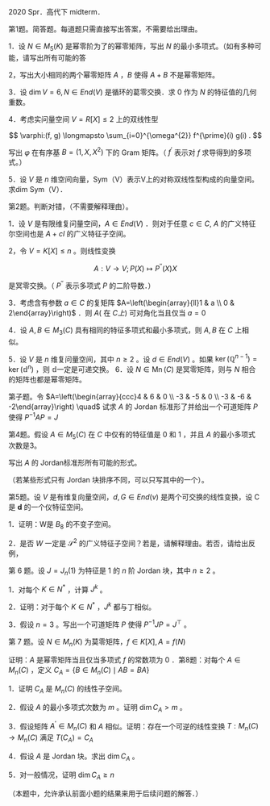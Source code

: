 2020 Spr．高代下 midterm．

第1题。简答题。每道题只需直接写出答案，不需要给出理由。

1．设 $N \in M_{5}(K)$ 是幂零阶为了的幂零矩阵，写出 $N$ 的最小多项式。（如有多种可能，请写出所有可能的答

2，写出大小相同的两个幂零矩阵 $A$ ，$B$ 使得 $A+B$ 不是幂零矩阵。

3．设 $\operatorname{dim} V=6, N \in E n d(V)$ 是循环的葛零交换．求 0 作为 $N$ 的特征值的几何重数。

4．考虑实问量空间 $V=R[X] \leqslant 2$ 上的双线性型

$$
\varphi:(f, g) \longmapsto \sum_{i=0}^{\omega^{2}} f^{\prime}(i) g(i) .
$$

写出 $\varphi$ 在有序基 $B=\left(1, X, X^{2}\right)$ 下的 Gram 矩阵。（ $f^{\prime}$ 表示对 $f$ 求导得到的多项式。）

5．设 $V$ 是 $n$ 维空间向量，Sym（V）表示V上的对称双线性型构成的向量空间。求dim Sym（V）．

第2题。判断对错，（不需要解释理由）。

1．设 $V$ 是有限维复问量空间，$A \in E n d(V)$ ．则对于任意 $c \in C, ~ A$ 的广义特征尔空间也是 $A+c I$ 的广义特征子空间。

2，令 $V=K[X] \leqslant n$ 。则线性变换

$$
A: V \rightarrow V ; P(X) \longmapsto P^{\prime \prime}(X) X
$$

是冥零交换。（ $P^{\prime \prime}$ 表示多项式 $P$ 的二阶导数．）

3．考虑含有参数 $a \in C$ 的复矩阵 $A=\left(\begin{array}{ll}1 & a \\ 0 & 2\end{array}\right)$ ．则 $A($ 在 $C 上)$ 可对角化当且仅当 $a=0$

4．设 $A, B \in M_{3}(C)$ 具有相同的特征多项式和最小多项式，则 $A, B$ 在 $C$ 上相似。

5．设 $V$ 是 $n$ 维复问量空间，其中 $n \geqslant 2$ 。设 $d \in E n d(V)$ 。如果 $\operatorname{ker}\left(\mathbb{Q}^{n-1}\right)=\operatorname{ker}\left(\mathbb{d}^{n}\right)$ ，则 $\mathbb{d}$一定是可递交换。 6．设 $N \in \operatorname{Mn}(C)$ 是冥零矩阵，则与 $N$ 相合的矩阵也都是幂零矩阵。

第子题。令 $A=\left(\begin{array}{ccc}4 & 6 & 0 \\ -3 & -5 & 0 \\ -3 & -6 & -2\end{array}\right) \quad$ 试求 $A$ 的 Jordan 标准形了并给出一个可道矩阵 $P$ 使得 $P^{-1} A P=J$

第4题。假设 $A \in M_{5}(C)$ 在 $C$ 中仅有的特征值是 0 和 1 ，并且 $A$ 的最小多项式次数是3。

写出 $A$ 的 Jordan标准形所有可能的形式。

（若某些形式只有 Jordan 块排序不同，可以只写其中的一个）。

第5题。设 $V$ 是有维复向量空间，$d, G \in E n d(v)$ 是两个可交换的线性变换，设 C 是 $\boldsymbol{d}$ 的一个仪特征空间。

1．证明：W是 $B_{8}$ 的不变子空间。

2．是否 $W$ 一定是 $\mathscr{S}^{2}$ 的广义特征子空间？若是，请解释理由。若否，请给出反例，

第 6 题。设 $J=J_{n}(1)$ 为特征是 1 的 $n$ 阶 Jordan 块，其中 $n \geqslant 2$ 。

1．对每个 $K \in N^{*}$ ，计算 $J^{k}$ 。

2．证明：对于每个 $K \in N^{*}$ ，$J^{k}$ 都与丁相似。

3．假设 $n=3$ 。写出一个可道矩阵 $P$ 使得 $P^{-1} J P=J^{\top}$ 。

第 7 题。设 $N \in M_{n}(K)$ 为莫零矩阵，$f \in K[X], A=f(N)$

证明：$A$ 是幂零矩阵当且仅当多项式 $f$ 的常数项为 0 ．第8题：对每个 $A \in M_{n}(C)$ ，定义 $C_{A}=\left\{B \in M_{n}(C) \mid A B=B A\right\}$

1．证明 $C_{A}$ 是 $M_{n}(C)$ 的线性子空间。

2．假设 $A$ 的最小多项式次数为 $m$ 。证明 $\operatorname{dim} C_{A}>m$ 。

3．假设矩阵 $A^{\prime} \in M_{n}(C)$ 和 $A$ 相似。证明：存在一个可逆的线性变换 $T: M_{n}(C) \rightarrow M_{n}(C)$ 满足 $T\left(C_{A}\right)=C_{A}$

4．假设 $A$ 是 Jordan 块。求出 $\operatorname{dim} C_{A}$ 。

5．对一般情况，证明 $\operatorname{dim} C_{A} \geqslant n$

（本题中，允许承认前面小题的结果来用于后续问题的解答．）
